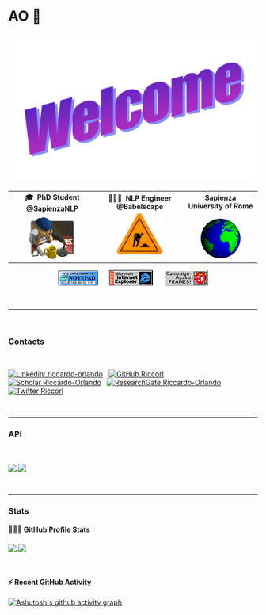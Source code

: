 
# AO 👋

<!-- - 🎓 &nbsp;**PhD Student** @SapienzaNLP
- 👨🏻‍💻 &nbsp;**NLP Engineer** @Babelscape
- 🌍 &nbsp;Sapienza University of Rome -->

<!-- Social -->
<div align="center">

<img height="300" src="assets/wordart.png">

<table width="100%">
<tr>

<td align="center">
<strong>🎓 &nbsp;PhD Student @SapienzaNLP</strong>
<br />

<img height="95" alt="Book" src="assets/study3.gif"> 
</a>
</td>

<td align="center">
<strong>👨🏻‍💻 &nbsp;NLP Engineer @Babelscape</strong>
<br />

<img height="95" alt="Music" src="assets/at_work.gif"> 
</a>
</td>

<td align="center">
<strong>Sapienza University of Rome</strong>
<br />
<br />

<img alt="Globe" height="80" src="assets/world_03.gif?raw=true">
</a>
</td>

</tr>
</table>
</div>

<p align=center>
<img src="assets/notepad.gif" alt="Site created with Notepad" height="30" />
<!-- "margin-right: whatever;" -->
<span>&nbsp;&nbsp;&nbsp;&nbsp;</span>  
<img src="assets/ie_logo.gif" alt="Microsoft Internet Explorer" />
<span>&nbsp;&nbsp;&nbsp;&nbsp;</span>  
<img src="assets/noframes.gif" alt="Microsoft Internet Explorer" />
</p>

<br>

<hr>

<br>

### Contacts

<br>

[![Linkedin: riccardo-orlando](https://img.shields.io/badge/-Riccardo-blue?style=flat&logo=Linkedin&logoColor=white&link=https://www.linkedin.com/in/riccardo-orlando)](https://www.linkedin.com/in/riccardo-orlando/)&nbsp;&nbsp;
[![GitHub Riccorl](https://img.shields.io/github/followers/riccorl?label=follow&style=social)](https://github.com/Riccorl)&nbsp;&nbsp;
[![Scholar Riccardo-Orlando](https://img.shields.io/badge/Riccardo-4285F4?style=flat&logo=googlescholar&logoColor=white)](https://www.researchgate.net/profile/Riccardo-Orlando)&nbsp;&nbsp;
[![ResearchGate Riccardo-Orlando](https://img.shields.io/badge/Riccardo-00CCBB?style=flat&logo=ResearchGate&logoColor=white)](https://www.researchgate.net/profile/Riccardo-Orlando)&nbsp;&nbsp;
[![Twitter Riccorl](https://img.shields.io/twitter/follow/RiccardoRicOrl?style=social)](https://twitter.com/RiccardoRicOrl)

<br>

<hr>

### API

<br>

<p align=left>
<a href="https://github.com/Riccorl/transformer-embedder">
  <img align="center" src="https://github-readme-stats.vercel.app/api/pin/?username=Riccorl&repo=transformer-embedder&theme=shades-of-purple&hide_border=true" />
</a>
<a href="https://github.com/Riccorl/ner-serve">
  <img align="center" src="https://github-readme-stats.vercel.app/api/pin/?username=Riccorl&repo=ner-serve&theme=shades-of-purple&hide_border=true" />
</a> 
</p>

<br>

<hr>

### Stats


#### 👨🏻‍💻&nbsp;GitHub Profile Stats

<p align=left>
<a href="https://github.com/anuraghazra/github-readme-stats">
  <img align="center" src="https://github-readme-stats.vercel.app/api?username=Riccorl&show_icons=true&theme=tokyonight&line_height=33&hide_border=true" />
</a>
<a href="https://github.com/anuraghazra/convoychat">
  <img align="center" src="https://github-readme-stats.vercel.app/api/top-langs/?username=Riccorl&theme=tokyonight&langs_count=4&hide=perl,TeX,jsonnet,autohotkey&hide_border=true" />
</a>
</p>

<br>

#### ⚡️&nbsp;Recent GitHub Activity


[![Ashutosh's github activity graph](https://activity-graph.herokuapp.com/graph?username=riccorl&theme=github&hide_border=true)](https://github.com/Riccorl)

<br>

<!--

[![Riccorl's github stats](https://github-readme-stats.vercel.app/api?username=Riccorl&show_icons=tru&ebg_color=30,e96443,904e95&title_color=fff&text_color=fff)](https://github.com/anuraghazra/github-readme-stats)
[![Top Langs](https://github-readme-stats.vercel.app/api/top-langs/?username=Riccorl&layout=compact&bg_color=30,e96443,904e95&title_color=fff&text_color=fff)](https://github.com/anuraghazra/github-readme-stats)

[![Readme Card](https://github-readme-stats.vercel.app/api/pin/?username=anuraghazra&repo=github-readme-stats)](https://github.com/anuraghazra/github-readme-stats)

<img align='right' src="https://github-readme-stats.vercel.app/api?username=Riccorl&show_icons=true&hide_rank=true&hide_border=true">

<a href="https://github.com/Riccorl/Super-SloMo-tf2">
  <img align="left" src="https://github-readme-stats.vercel.app/api/pin/?username=Riccorl&repo=Super-SloMo-tf2" />
</a>

<p align="center">
  <img src="https://media.giphy.com/media/TIejJSkHLZh4s/giphy.gif" width="200" height="200">
</p>
**Riccorl/Riccorl** is a ✨ _special_ ✨ repository because its `README.md` (this file) appears on your GitHub profile.

Here are some ideas to get you started:

- 🔭 I’m currently working on ...
- 🌱 I’m currently learning ...
- 👯 I’m looking to collaborate on ...
- 🤔 I’m looking for help with ...
- 💬 Ask me about ...
- 📫 How to reach me: ...
- 😄 Pronouns: ...
- ⚡ Fun fact: ...
-->
